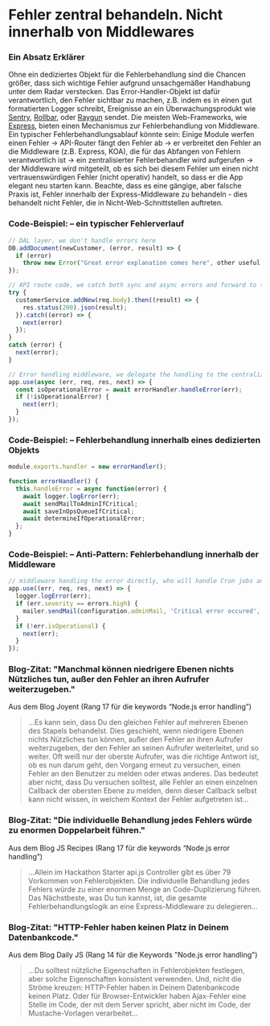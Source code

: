 # Fehler zentral behandeln. Nicht innerhalb von Middlewares

### Ein Absatz Erklärer

Ohne ein dediziertes Objekt für die Fehlerbehandlung sind die Chancen größer, dass sich wichtige Fehler aufgrund unsachgemäßer Handhabung unter dem Radar verstecken. Das Error-Handler-Objekt ist dafür verantwortlich, den Fehler sichtbar zu machen, z.B. indem es in einen gut formatierten Logger schreibt, Ereignisse an ein Überwachungsprodukt wie [Sentry](https://sentry.io/), [Rollbar](https://rollbar.com/), oder [Raygun](https://raygun.com/) sendet. Die meisten Web-Frameworks, wie [Express](http://expressjs.com/en/guide/error-handling.html#writing-error-handlers), bieten einen Mechanismus zur Fehlerbehandlung von Middleware. Ein typischer Fehlerbehandlungsablauf könnte sein: Einige Module werfen einen Fehler -> API-Router fängt den Fehler ab -> er verbreitet den Fehler an die Middleware (z.B. Express, KOA), die für das Abfangen von Fehlern verantwortlich ist -> ein zentralisierter Fehlerbehandler wird aufgerufen -> der Middleware wird mitgeteilt, ob es sich bei diesem Fehler um einen nicht vertrauenswürdigen Fehler (nicht operativ) handelt, so dass er die App elegant neu starten kann. Beachte, dass es eine gängige, aber falsche Praxis ist, Fehler innerhalb der Express-Middleware zu behandeln - dies behandelt nicht Fehler, die in Nicht-Web-Schnittstellen auftreten.

### Code-Beispiel: – ein typischer Fehlerverlauf

```javascript
// DAL layer, we don't handle errors here
DB.addDocument(newCustomer, (error, result) => {
  if (error)
    throw new Error("Great error explanation comes here", other useful parameters)
});

// API route code, we catch both sync and async errors and forward to the middleware
try {
  customerService.addNew(req.body).then((result) => {
    res.status(200).json(result);
  }).catch((error) => {
    next(error)
  });
}
catch (error) {
  next(error);
}

// Error handling middleware, we delegate the handling to the centralized error handler
app.use(async (err, req, res, next) => {
  const isOperationalError = await errorHandler.handleError(err);
  if (!isOperationalError) {
    next(err);
  }
});
```

### Code-Beispiel: – Fehlerbehandlung innerhalb eines dedizierten Objekts

```javascript
module.exports.handler = new errorHandler();

function errorHandler() {
  this.handleError = async function(error) {
    await logger.logError(err);
    await sendMailToAdminIfCritical;
    await saveInOpsQueueIfCritical;
    await determineIfOperationalError;
  };
}
```

### Code-Beispiel: – Anti-Pattern: Fehlerbehandlung innerhalb der Middleware

```javascript
// middleware handling the error directly, who will handle Cron jobs and testing errors?
app.use((err, req, res, next) => {
  logger.logError(err);
  if (err.severity == errors.high) {
    mailer.sendMail(configuration.adminMail, 'Critical error occured', err);
  }
  if (!err.isOperational) {
    next(err);
  }
});
```

### Blog-Zitat: "Manchmal können niedrigere Ebenen nichts Nützliches tun, außer den Fehler an ihren Aufrufer weiterzugeben."

Aus dem Blog Joyent (Rang 17 für die keywords “Node.js error handling”)

> …Es kann sein, dass Du den gleichen Fehler auf mehreren Ebenen des Stapels behandelst. Dies geschieht, wenn niedrigere Ebenen nichts Nützliches tun können, außer den Fehler an ihren Aufrufer weiterzugeben, der den Fehler an seinen Aufrufer weiterleitet, und so weiter. Oft weiß nur der oberste Aufrufer, was die richtige Antwort ist, ob es nun darum geht, den Vorgang erneut zu versuchen, einen Fehler an den Benutzer zu melden oder etwas anderes. Das bedeutet aber nicht, dass Du versuchen solltest, alle Fehler an einen einzelnen Callback der obersten Ebene zu melden, denn dieser Callback selbst kann nicht wissen, in welchem Kontext der Fehler aufgetreten ist…

### Blog-Zitat: "Die individuelle Behandlung jedes Fehlers würde zu enormen Doppelarbeit führen."

Aus dem Blog JS Recipes (Rang 17 für die keywords “Node.js error handling”)

> …Allein im Hackathon Starter api.js Controller gibt es über 79 Vorkommen von Fehlerobjekten. Die individuelle Behandlung jedes Fehlers würde zu einer enormen Menge an Code-Duplizierung führen. Das Nächstbeste, was Du tun kannst, ist, die gesamte Fehlerbehandlungslogik an eine Express-Middleware zu delegieren…

### Blog-Zitat: "HTTP-Fehler haben keinen Platz in Deinem Datenbankcode."

Aus dem Blog Daily JS (Rang 14 für die Keywords "Node.js error handling")

> …Du solltest nützliche Eigenschaften in Fehlerobjekten festlegen, aber solche Eigenschaften konsistent verwenden. Und, nicht die Ströme kreuzen: HTTP-Fehler haben in Deinem Datenbankcode keinen Platz. Oder für Browser-Entwickler haben Ajax-Fehler eine Stelle im Code, der mit dem Server spricht, aber nicht im Code, der Mustache-Vorlagen verarbeitet…
